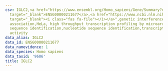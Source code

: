 ```yaml
---
csv: IGLC2,<a href="https://www.ensembl.org/Homo_sapiens/Gene/Summary?db=core;g=ENSG00000211677"
  target="_blank">ENSG00000211677</a>,<a href="https://www.ncbi.nlm.nih.gov/pubmed/17216044"
  target="_blank"><i class="fas fa-file"></i></a>",genetic interference,functional
  association,HeLa, high throughput transcription profiling by microarray,nucleotide
  sequence identification,nucleotide sequence identification,transcriptional regulation,up-regulates
  activity
data_alias: IGLC2
data_id: ENSG00000211677
data_numevidence: 1
data_species: Homo sapiens
data_taxid: '9606'
title: IGLC2
---
```

